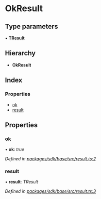 # OkResult

## Type parameters

▪ **TResult**

## Hierarchy

* **OkResult**

## Index

### Properties

* [ok]()
* [result]()

## Properties

### ok

• **ok**: _true_

_Defined in_ [_packages/sdk/base/src/result.ts:2_](https://github.com/celo-org/celo-monorepo/blob/master/packages/sdk/base/src/result.ts#L2)

### result

• **result**: _TResult_

_Defined in_ [_packages/sdk/base/src/result.ts:3_](https://github.com/celo-org/celo-monorepo/blob/master/packages/sdk/base/src/result.ts#L3)

